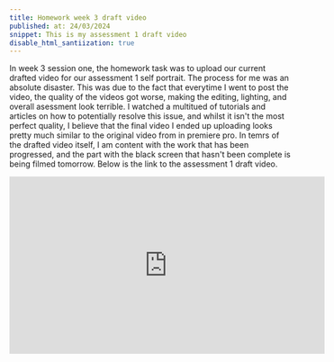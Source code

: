 ```yaml
---
title: Homework week 3 draft video
published: at: 24/03/2024
snippet: This is my assessment 1 draft video
disable_html_santiization: true 
---
```


In week 3 session one, the homework task was to upload our current drafted video for our assessment 1 self portrait. The process for me was an absolute disaster. This was due to the fact that everytime I went to post the video, the quality of the videos got worse, making the editing, lighting, and overall asessment look terrible. I watched a multitued of tutorials and articles on how to potentially resolve this issue, and whilst it isn't the most perfect quality, I believe that the final video I ended up uploading looks pretty much similar to the original video from in premiere pro. In temrs of the drafted video itself, I am content with the work that has been progressed, and the part with the black screen that hasn't been complete is being filmed tomorrow. Below is the link to the assessment 1 draft video. 

<iframe width="560" height="315" src="https://www.youtube.com/embed/EbHSx-uI7YU?si=gH4eGzAj9Pg4ztBo" title="YouTube video player" frameborder="0" allow="accelerometer; autoplay; clipboard-write; encrypted-media; gyroscope; picture-in-picture; web-share" referrerpolicy="strict-origin-when-cross-origin" allowfullscreen></iframe>
